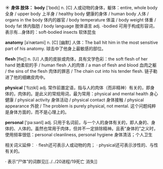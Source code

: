 ☀ <span class="category">**身体 肢体：**</span>
<span class="vocabulary">**body**</span> ['bɒdɪ] 
<span class="definition">n. [C] 人或动物的身体，躯体：</span>entire, whole body 全身 / upper body 上半身 / healthy body 健康的身体 / human body 人体 / organs in the body 体内的器官 / body temperature 体温 / body weight 体重 / body fat 体内脂肪 / body language 肢体语言 <span class="definition">adj. -bodied 可用于构成形容词，表示有…身体的：</span>soft-bodied insects 软体昆虫
           
<span class="vocabulary">**anatomy**</span> [əˈnætəmi]
<span class="definition">n. [C] [幽默] 人体：</span>The ball hit him in the most sensitive part of his anatomy. 球击中了他身上最敏感的部位。

<span class="vocabulary">**flesh**</span> [fleʃ] 
<span class="definition">n. [U] 人类的皮肤或肉体，具有文学色彩：</span>the soft flesh of her hand 她柔软的手 / human flesh 人的肉体 / a man of flesh and blood 血肉之躯 / the sins of the flesh 肉体的罪恶 / The chain cut into his tender flesh. 链子勒进了他的细嫩皮肉中。

<span class="vocabulary">**physical**</span> ['fɪzɪkl] 
<span class="definition">adj. 常作前置定语，指与人的肉体（而非精神）有关的，即身体的，肉体的。是此义的常规用词，最为常用：</span>physical and mental health 身心健康 / physical activity 身体活动 / physical contact 身体接触 / physical appearance 外貌 / The problem is purely physical, not mental. 这个问题纯粹是身体方面的，而不是心理上的。

<span class="vocabulary">**personal**</span> ['pə:sənl] 
<span class="definition">adj. 只用于名词前，与一个人的身体有关的，即人身的、身体的、人体的。虽然也常用于肉体，但并不一定排除精神。且表“身体的”之义时，使用频率很低：</span>personal cleanliness, personal hygiene 身体清洁；个人卫生

相关词义延伸：
· flesh还可表示人或动物的肉；
· physical还可表示涉性的、与性有关的。

· 表示“尸体”的词群见[[../../20进程/19死亡 消失]]
